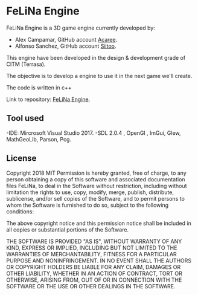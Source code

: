 # FeLiNa Engine

FeLiNa Engine is a 3D game engine currently developed by:

- Alex Campamar, GitHub account [Acaree](https://github.com/Acaree).
- Alfonso Sanchez, GitHub account [Siitoo](https://github.com/Siitoo).


This engine have been developed in the design & development grade of CITM (Terrasa).

The objective is to develop a engine to use it in the next game we'll create. 

The code is written in c++ 

Link to repository: [FeLiNa Engine](https://github.com/Acaree/FeLiNa-Engine).

## Tool used

-IDE: Mircrosoft Visual Studio 2017.
-SDL 2.0.4 , OpenGl , ImGui, Glew, MathGeoLib, Parson, Pcg.


## License

Copyright 2018 MIT
Permission is hereby granted, free of charge, to any person obtaining a copy of this software and associated documentation files 
FeLiNa, to deal in the Software without restriction, including without limitation the rights to use, copy, modify, merge, 
publish, distribute, sublicense, and/or sell copies of the Software, and to permit persons to whom the Software is furnished to do so, 
subject to the following conditions:

The above copyright notice and this permission notice shall be included in all copies or substantial portions of the Software.

THE SOFTWARE IS PROVIDED "AS IS", WITHOUT WARRANTY OF ANY KIND, EXPRESS OR IMPLIED, INCLUDING BUT NOT LIMITED TO THE WARRANTIES OF MERCHANTABILITY, 
FITNESS FOR A PARTICULAR PURPOSE AND NONINFRINGEMENT. IN NO EVENT SHALL THE AUTHORS OR COPYRIGHT HOLDERS BE LIABLE FOR ANY CLAIM, 
DAMAGES OR OTHER LIABILITY, WHETHER IN AN ACTION OF CONTRACT, TORT OR OTHERWISE, ARISING FROM, OUT OF OR IN CONNECTION WITH THE SOFTWARE OR THE USE 
OR OTHER DEALINGS IN THE SOFTWARE.